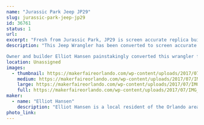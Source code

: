```yaml
---
name: "Jurassic Park Jeep JP29"
slug: jurassic-park-jeep-jp29
id: 36761
status: 1
url: 
excerpt: "Fresh from Jurassic Park, JP29 is screen accurate replica built by a local Jurassic Park fan and movie car aficionado. "
description: "This Jeep Wrangler has been converted to screen accurate Jurassic Park livery by and matches that of the JP29 seen in the original release of Jurassic Park. Some fans may notice in the latest Jurassic Park Movie that JP29 makes an appearance as well!

Owner and builder Elliot Hansen painstakingly converted this wrangler from stock configuration in the matter of months. With a refreshed interior, new top, correct wheels and even badging the jeep is ready to escort guests at Jurassic Park."
location: Unassigned
images:
  - thumbnail: https://makerfaireorlando.com/wp-content/uploads/2017/07/IMG_1259.jpg
    medium: https://makerfaireorlando.com/wp-content/uploads/2017/07/IMG_1259.jpg
    large: https://makerfaireorlando.com/wp-content/uploads/2017/07/IMG_1259.jpg
    full: https://makerfaireorlando.com/wp-content/uploads/2017/07/IMG_1259.jpg
maker:
  - name: "Elliot Hansen"
    description: "Elliot Hansen is a local resident of the Orlando area that has turned his Delores DMC-12 into his all time favorite movie car, Doc Brown's Time Machine. It features many screen accurate details, from the ever popular Flux Capacitor even down to the smallest of details that only a fan of back to the future would notice. He has spent a few years collecting the parts needed for the conversion and spent a few months finally putting it all together in 2016. "
photo_link: 
---
```

